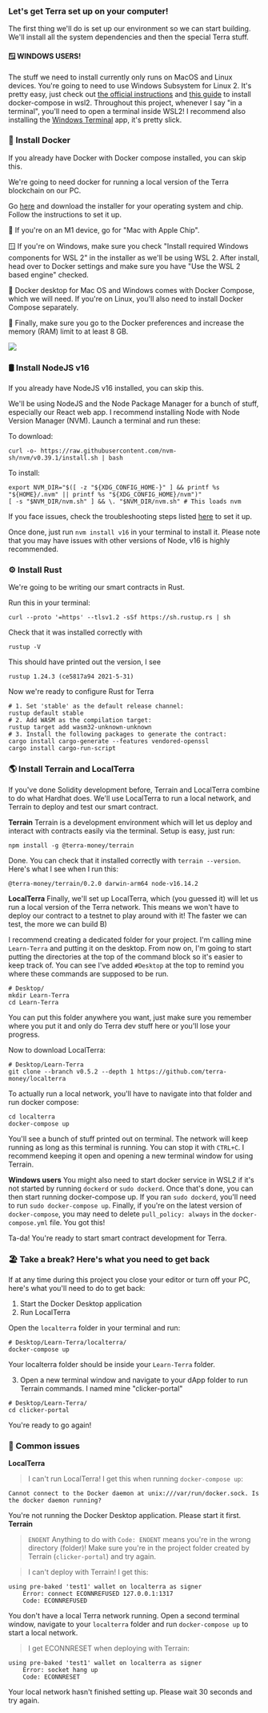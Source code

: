 ### Let's get Terra set up on your computer!
The first thing we'll do is set up our environment so we can start building. We'll install all the system dependencies and then the special Terra stuff.

#### 🪟 WINDOWS USERS!
The stuff we need to install currently only runs on MacOS and Linux devices. You're going to need to use Windows Subsystem for Linux 2. It's pretty easy, just check out [the official instructions](https://docs.microsoft.com/en-us/windows/wsl/install) and [this guide](https://www.codingwithcalvin.net/installing-docker-and-docker-compose-in-wsl2ubuntu-on-windows/) to install docker-compose in wsl2. Throughout this project, whenever I say "in a terminal", you'll need to open a terminal inside WSL2! I recommend also installing the [Windows Terminal](https://www.microsoft.com/en-us/p/windows-terminal/9n0dx20hk701) app, it's pretty slick.

### 🚢  Install Docker 
If you already have Docker with Docker compose installed, you can skip this.

We're going to need docker for running a local version of the Terra blockchain on our PC.

Go [here](https://www.docker.com/products/docker-desktop/) and download the installer for your operating system and chip. Follow the instructions to set it up. 

🍏 If you're on an M1 device, go for "Mac with Apple Chip". 

🪟 If you're on Windows, make sure you check "Install required Windows components for WSL 2" in the installer as we'll be using WSL 2. After install, head over to Docker settings and make sure you have "Use the WSL 2 based engine" checked.

🐧 Docker desktop for Mac OS and Windows comes with Docker Compose, which we will need. If you're on Linux, you'll also need to install Docker Compose separately.  

🚨 Finally, make sure you go to the Docker preferences and increase the memory (RAM) limit to at least 8 GB.

![](https://hackmd.io/_uploads/By6UNfRN5.png)

### 🛢 Install NodeJS v16 
If you already have NodeJS v16 installed, you can skip this.

We'll be using NodeJS and the Node Package Manager for a bunch of stuff, especially our React web app. I recommend installing Node with Node Version Manager (NVM). Launch a terminal and run these:

To download:
```
curl -o- https://raw.githubusercontent.com/nvm-sh/nvm/v0.39.1/install.sh | bash
```

To install:
```
export NVM_DIR="$([ -z "${XDG_CONFIG_HOME-}" ] && printf %s "${HOME}/.nvm" || printf %s "${XDG_CONFIG_HOME}/nvm")"
[ -s "$NVM_DIR/nvm.sh" ] && \. "$NVM_DIR/nvm.sh" # This loads nvm
```


If you face issues, check the troubleshooting steps listed [here](https://github.com/nvm-sh/nvm#installing-and-updating) to set it up. 

Once done, just run `nvm install v16` in your terminal to install it. Please note that you may have issues with other versions of Node, v16 is highly recommended.


### ⚙️ Install Rust
We're going to be writing our smart contracts in Rust.

Run this in your terminal:
```
curl --proto '=https' --tlsv1.2 -sSf https://sh.rustup.rs | sh
```
Check that it was installed correctly with 
```
rustup -V
```
This should have printed out the version, I see
```
rustup 1.24.3 (ce5817a94 2021-5-31)
```

Now we're ready to configure Rust for Terra 
```
# 1. Set 'stable' as the default release channel:
rustup default stable
# 2. Add WASM as the compilation target:
rustup target add wasm32-unknown-unknown
# 3. Install the following packages to generate the contract:
cargo install cargo-generate --features vendored-openssl
cargo install cargo-run-script
```

### 🌎 Install Terrain and LocalTerra
If you've done Solidity development before, Terrain and LocalTerra combine to do what Hardhat does. We'll use LocalTerra to run a local network, and Terrain to deploy and test our smart contract. 

**Terrain**
Terrain is a development environment which will let us deploy and interact with contracts easily via the terminal. Setup is easy, just run:
```
npm install -g @terra-money/terrain
```

Done. You can check that it installed correctly with `terrain --version`. Here's what I see when I run this:
```
@terra-money/terrain/0.2.0 darwin-arm64 node-v16.14.2
```

**LocalTerra**
Finally, we'll set up LocalTerra, which (you guessed it) will let us run a local version of the Terra network. This means we won't have to deploy our contract to a testnet to play around with it! The faster we can test, the more we can build B)


I recommend creating a dedicated folder for your project. I'm calling mine `Learn-Terra` and putting it on the desktop. From now on, I'm going to start putting the  directories at the top of the command block so it's easier to keep track of. You can see I've added `#Desktop` at the top to remind you where these commands are supposed to be run.
```
# Desktop/
mkdir Learn-Terra
cd Learn-Terra
```
You can put this folder anywhere you want, just make sure you remember where you put it and only do Terra dev stuff here or you'll lose your progress. 

Now to download LocalTerra:
```
# Desktop/Learn-Terra
git clone --branch v0.5.2 --depth 1 https://github.com/terra-money/localterra
```

To actually run a local network, you'll have to navigate into that folder and run docker compose:
```
cd localterra
docker-compose up
```

You'll see a bunch of stuff printed out on terminal. The network will keep running as long as this terminal is running. You can stop it with `CTRL+C`. I recommend keeping it open and opening a new terminal window for using Terrain. 

**Windows users**
You might also need to start docker service in WSL2 if it's not started by running `dockerd` or `sudo dockerd`. Once that's done, you can then start running docker-compose up. If you ran `sudo dockerd`, you'll need to run `sudo docker-compose up`. Finally, if you're on the latest version of `docker-compose`, you may need to delete `pull_policy: always` in the `docker-compose.yml` file. You got this!


Ta-da! You're ready to start smart contract development for Terra.

### 🏖 Take a break? Here's what you need to get back
If at any time during this project you close your editor or turn off your PC, here's what you'll need to do to get back:

1. Start the Docker Desktop application
2. Run LocalTerra  

Open the `localterra` folder in your terminal and run:
```
# Desktop/Learn-Terra/localterra/
docker-compose up
```
Your localterra folder should be inside your `Learn-Terra` folder.

3. Open a new terminal window and navigate to your dApp folder to run Terrain commands. I named mine "clicker-portal"
```
# Desktop/Learn-Terra/
cd clicker-portal
```

You're ready to go again!

### 🙈 Common issues
**LocalTerra**  
> I can't run LocalTerra! I get this when running `docker-compose up`:
```
Cannot connect to the Docker daemon at unix:///var/run/docker.sock. Is the docker daemon running?
```
You're not running the Docker Desktop application. Please start it first.
**Terrain**  
> `ENOENT`
Anything to do with `Code: ENOENT` means you're in the wrong directory (folder)! Make sure you're in the project folder created by Terrain (`clicker-portal`) and try again.


> I can't deploy with Terrain! I get this:
```
using pre-baked 'test1' wallet on localterra as signer
    Error: connect ECONNREFUSED 127.0.0.1:1317
    Code: ECONNREFUSED
```
You don't have a local Terra network running. Open a second terminal window, navigate to your `localterra` folder and run `docker-compose up` to start a local network. 
> I get ECONNRESET when deploying with Terrain:
```
using pre-baked 'test1' wallet on localterra as signer
    Error: socket hang up
    Code: ECONNRESET
```
Your local network hasn't finished setting up. Please wait 30 seconds and try again.
